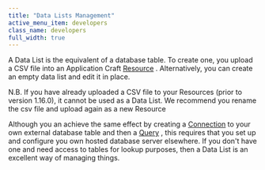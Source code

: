 ```yaml
---
title: "Data Lists Management"
active_menu_item: developers
class_name: developers
full_width: true
---
```



A Data List is the equivalent of a database table. To create one, you upload a CSV file into an Application Craft [Resource](../../the-console/console-tabs/resources) . Alternatively, you can create an empty data list and edit it in place.

N.B. If you have already uploaded a CSV file to your Resources (prior to version 1.16.0), it cannot be used as a Data List. We recommend you rename the csv file and upload again as a new Resource

Although you an achieve the same effect by creating a [Connection](../../the-console/console-tabs/connections/) to your own external database table and then a [Query](../../the-console/console-tabs/queries/) , this requires that you set up and configure you own hosted database server elsewhere. If you don't have one and need access to tables for lookup purposes, then a Data List is an excellent way of managing things.

